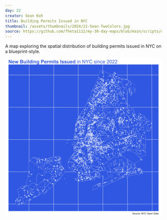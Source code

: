 ```yaml
---
day: 22
creator: Sean Koh
title: Building Permits Issued in NYC
thumbnail: /assets/thumbnails/2024/22-Sean-TwoColors.jpg
source: https://github.com/Theta1112/my-30-day-maps/blob/main/scripts/day-22.R
---
```


A map exploring the spatial distribution of building permits issued in NYC on a blueprint-style.

![Screenshot of map](assets/thumbnails/2024/22-Sean-TwoColors.jpg)
